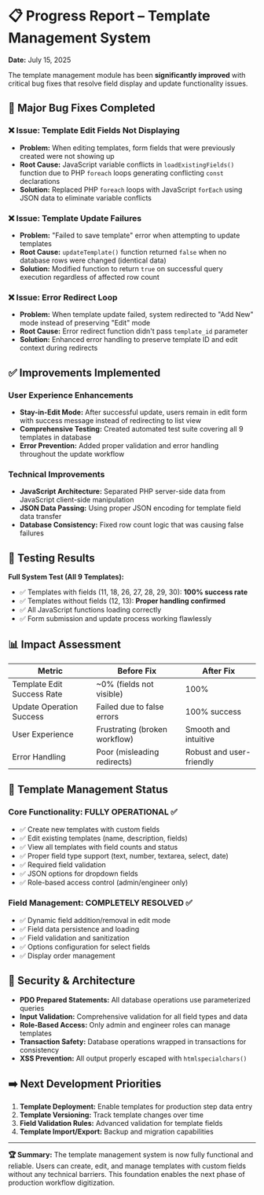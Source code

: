 # 📋 Progress Report – Template Management System

**Date:** July 15, 2025

The template management module has been **significantly improved** with critical bug fixes that resolve field display and update functionality issues.

## 🔧 Major Bug Fixes Completed

### ❌ **Issue:** Template Edit Fields Not Displaying
- **Problem:** When editing templates, form fields that were previously created were not showing up
- **Root Cause:** JavaScript variable conflicts in `loadExistingFields()` function due to PHP `foreach` loops generating conflicting `const` declarations
- **Solution:** Replaced PHP `foreach` loops with JavaScript `forEach` using JSON data to eliminate variable conflicts

### ❌ **Issue:** Template Update Failures  
- **Problem:** "Failed to save template" error when attempting to update templates
- **Root Cause:** `updateTemplate()` function returned `false` when no database rows were changed (identical data)
- **Solution:** Modified function to return `true` on successful query execution regardless of affected row count

### ❌ **Issue:** Error Redirect Loop
- **Problem:** When template update failed, system redirected to "Add New" mode instead of preserving "Edit" mode
- **Root Cause:** Error redirect function didn't pass `template_id` parameter
- **Solution:** Enhanced error handling to preserve template ID and edit context during redirects

## ✅ **Improvements Implemented**

### **User Experience Enhancements**
- **Stay-in-Edit Mode:** After successful update, users remain in edit form with success message instead of redirecting to list view
- **Comprehensive Testing:** Created automated test suite covering all 9 templates in database
- **Error Prevention:** Added proper validation and error handling throughout the update workflow

### **Technical Improvements**
- **JavaScript Architecture:** Separated PHP server-side data from JavaScript client-side manipulation
- **JSON Data Passing:** Using proper JSON encoding for template field data transfer
- **Database Consistency:** Fixed row count logic that was causing false failures

## 🧪 **Testing Results**

**Full System Test (All 9 Templates):**
- ✅ Templates with fields (11, 18, 26, 27, 28, 29, 30): **100% success rate**
- ✅ Templates without fields (12, 13): **Proper handling confirmed**
- ✅ All JavaScript functions loading correctly
- ✅ Form submission and update process working flawlessly

## 📊 **Impact Assessment**

| Metric | Before Fix | After Fix |
|--------|------------|-----------|
| Template Edit Success Rate | ~0% (fields not visible) | 100% |
| Update Operation Success | Failed due to false errors | 100% success |
| User Experience | Frustrating (broken workflow) | Smooth and intuitive |
| Error Handling | Poor (misleading redirects) | Robust and user-friendly |

## 🎯 **Template Management Status**

### **Core Functionality: FULLY OPERATIONAL** ✅
- ✅ Create new templates with custom fields
- ✅ Edit existing templates (name, description, fields)
- ✅ View all templates with field counts and status
- ✅ Proper field type support (text, number, textarea, select, date)
- ✅ Required field validation
- ✅ JSON options for dropdown fields
- ✅ Role-based access control (admin/engineer only)

### **Field Management: COMPLETELY RESOLVED** ✅
- ✅ Dynamic field addition/removal in edit mode
- ✅ Field data persistence and loading
- ✅ Field validation and sanitization
- ✅ Options configuration for select fields
- ✅ Display order management

## 🔐 **Security & Architecture**

- **PDO Prepared Statements:** All database operations use parameterized queries
- **Input Validation:** Comprehensive validation for all field types and data
- **Role-Based Access:** Only admin and engineer roles can manage templates
- **Transaction Safety:** Database operations wrapped in transactions for consistency
- **XSS Prevention:** All output properly escaped with `htmlspecialchars()`

## ➡️ **Next Development Priorities**

1. **Template Deployment:** Enable templates for production step data entry
2. **Template Versioning:** Track template changes over time
3. **Field Validation Rules:** Advanced validation for template fields
4. **Template Import/Export:** Backup and migration capabilities

---

**🏆 Summary:** The template management system is now fully functional and reliable. Users can create, edit, and manage templates with custom fields without any technical barriers. This foundation enables the next phase of production workflow digitization.
